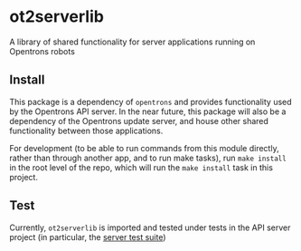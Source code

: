 # ot2serverlib

A library of shared functionality for server applications running on
Opentrons robots

## Install

This package is a dependency of `opentrons` and provides functionality
used by the Opentrons API server. In the near future, this package will
also be a dependency of the Opentrons update server, and house other
shared functionality between those applications.

For development (to be able to run commands from this module directly,
rather than through another app, and to run make tasks), run `make install`
in the root level of the repo, which will run the `make install` task in
this project.

## Test

Currently, `ot2serverlib` is imported and tested under tests in the
API server project (in particular, the
[server test suite](https://github.com/Opentrons/opentrons/tree/edge/api/tests/opentrons/server))
